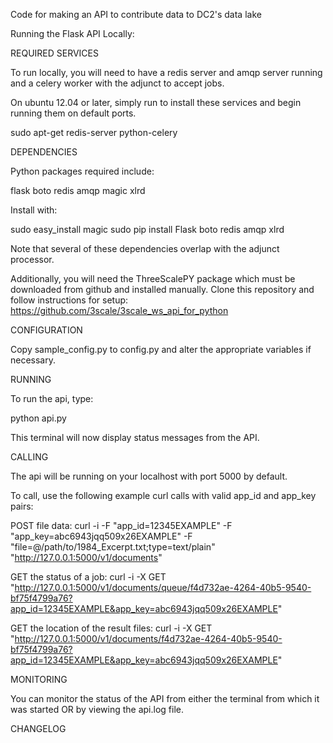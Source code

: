 Code for making an API to contribute data to DC2's data lake

Running the Flask API Locally:

REQUIRED SERVICES

To run locally, you will need to have a redis server and amqp server running
and a celery worker with the adjunct to accept jobs.

On ubuntu 12.04 or later, simply run to install these services 
and begin running them on default ports.

sudo apt-get redis-server python-celery


DEPENDENCIES

Python packages required include:

flask
boto
redis
amqp
magic
xlrd

Install with:

sudo easy_install magic
sudo pip install Flask boto redis amqp xlrd

Note that several of these dependencies overlap with the adjunct processor.

Additionally, you will need the ThreeScalePY package which 
must be downloaded from github and installed manually. 
Clone this repository and follow instructions for setup:
https://github.com/3scale/3scale_ws_api_for_python

CONFIGURATION

Copy sample_config.py to config.py and alter the appropriate variables if necessary.

RUNNING

To run the api, type:

python api.py

This terminal will now display status messages from the API.

CALLING

The api will be running on your localhost with port 5000 by default. 

To call, use the following example curl calls with valid app_id and app_key pairs:

POST file data:
curl -i -F "app_id=12345EXAMPLE" -F "app_key=abc6943jqq509x26EXAMPLE" -F "file=@/path/to/1984_Excerpt.txt;type=text/plain" "http://127.0.0.1:5000/v1/documents"

GET the status of a job:
curl -i -X GET "http://127.0.0.1:5000/v1/documents/queue/f4d732ae-4264-40b5-9540-bf75f4799a76?app_id=12345EXAMPLE&app_key=abc6943jqq509x26EXAMPLE"

GET the location of the result files:
curl -i -X GET "http://127.0.0.1:5000/v1/documents/f4d732ae-4264-40b5-9540-bf75f4799a76?app_id=12345EXAMPLE&app_key=abc6943jqq509x26EXAMPLE"

MONITORING

You can monitor the status of the API from either the terminal from which it was started OR by viewing the api.log file.

CHANGELOG
